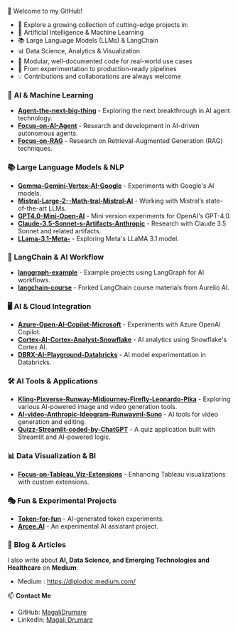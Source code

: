👋 Welcome to my GitHub!
- 🚀 Explore a growing collection of cutting-edge projects in:
- 🤖 Artificial Intelligence & Machine Learning
- 📚  Large Language Models (LLMs) & LangChain
- 📊 Data Science, Analytics & Visualization
- 🧩 Modular, well-documented code for real-world use cases
- 🎯 From experimentation to production-ready pipelines
- 💡 Contributions and collaborations are always welcome

### 🤖 AI & Machine Learning  
- **[Agent-the-next-big-thing](https://github.com/MagaliDrumare/Agent-the-next-big-thing)** - Exploring the next breakthrough in AI agent technology.  
- **[Focus-on-AI-Agent](https://github.com/MagaliDrumare/Focus-on-AI-Agent)** - Research and development in AI-driven autonomous agents.  
- **[Focus-on-RAG](https://github.com/MagaliDrumare/Focus-on-RAG-)** - Research on Retrieval-Augmented Generation (RAG) techniques.  

### 📚 Large Language Models & NLP  
- **[Gemma-Gemini-Vertex-AI-Google](https://github.com/MagaliDrumare/Gemma-Gemini-Vertex-AI-Google)** - Experiments with Google's AI models.  
- **[Mistral-Large-2--Math-tral-Mistral-AI](https://github.com/MagaliDrumare/Mistral-Large-2--Math-tral-Mistral-AI-)** - Working with Mistral’s state-of-the-art LLMs.  
- **[GPT4.0-Mini-Open-AI](https://github.com/MagaliDrumare/GPT4.0-Mini-Open-AI)** - Mini version experiments for OpenAI's GPT-4.0.  
- **[Claude-3.5-Sonnet-s-Artifacts-Anthropic](https://github.com/MagaliDrumare/Claude-3.5-Sonnet-s-Artifacts-Anthropic-)** - Research with Claude 3.5 Sonnet and related artifacts.  
- **[LLama-3.1-Meta-](https://github.com/MagaliDrumare/LLama-3.1-Meta-)** - Exploring Meta's LLaMA 3.1 model.  

### 🧠 LangChain & AI Workflow  
- **[langgraph-example](https://github.com/MagaliDrumare/langgraph-example)** - Example projects using LangGraph for AI workflows.  
- **[langchain-course](https://github.com/MagaliDrumare/langchain-course)** - Forked LangChain course materials from Aurelio AI.  

### 🖥️ AI & Cloud Integration  
- **[Azure-Open-AI-Copilot-Microsoft](https://github.com/MagaliDrumare/Azure-Open-AI-Copilot-Microsoft)** - Experiments with Azure OpenAI Copilot.  
- **[Cortex-AI-Cortex-Analyst-Snowflake](https://github.com/MagaliDrumare/Cortex-AI-Cortex-Analyst-Snowflake)** - AI analytics using Snowflake's Cortex AI.  
- **[DBRX-AI-Playground-Databricks](https://github.com/MagaliDrumare/DBRX-AI-Playground-Databricks)** - AI model experimentation in Databricks.  

### 🛠️ AI Tools & Applications  
- **[Kling-Pixverse-Runway-Midjourney-Firefly-Leonardo-Pika](https://github.com/MagaliDrumare/Kling-Pixverse-Runway-Midjourney-Firefly-Leonardo-Pika-)** - Exploring various AI-powered image and video generation tools.  
- **[AI-video-Anthropic-Ideogram-Runwayml-Suno](https://github.com/MagaliDrumare/AI-video-Anthropic-Ideogram-Runwayml-Suno-)** - AI tools for video generation and editing.  
- **[Quizz-Streamlit-coded-by-ChatGPT](https://github.com/MagaliDrumare/Quizz-Streamlit-coded-by-ChatGPT-)** - A quiz application built with Streamlit and AI-powered logic.  

### 📊 Data Visualization & BI  
- **[Focus-on-Tableau_Viz-Extensions](https://github.com/MagaliDrumare/Focus-on-Tableau_Viz-Extensions-)** - Enhancing Tableau visualizations with custom extensions.  

### 🎭 Fun & Experimental Projects  
- **[Token-for-fun](https://github.com/MagaliDrumare/Token-for-fun-)** - AI-generated token experiments.  
- **[Arcee.AI](https://github.com/MagaliDrumare/Arcee.AI)** - An experimental AI assistant project.

### 📝 Blog & Articles  
I also write about **AI, Data Science, and Emerging Technologies and Healthcare** on **Medium**. 
- Medium : https://diplodoc.medium.com/

📫 **Contact Me**  
- GitHub: [MagaliDrumare](https://github.com/MagaliDrumare)  
- LinkedIn: [Magali Drumare](https://www.linkedin.com/in/magalidrumare/)  

